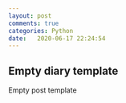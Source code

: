 ```yaml
---
layout: post
comments: true
categories: Python
date:   2020-06-17 22:24:54
---
```


## Empty diary template

Empty post template